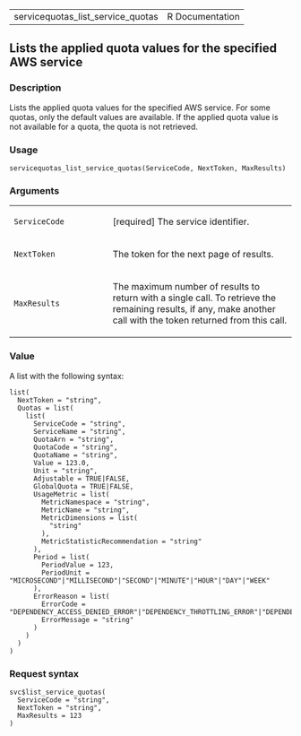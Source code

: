 <table style="width: 100%;">
<tbody>
<tr class="odd">
<td>servicequotas_list_service_quotas</td>
<td style="text-align: right;">R Documentation</td>
</tr>
</tbody>
</table>

## Lists the applied quota values for the specified AWS service

### Description

Lists the applied quota values for the specified AWS service. For some
quotas, only the default values are available. If the applied quota
value is not available for a quota, the quota is not retrieved.

### Usage

    servicequotas_list_service_quotas(ServiceCode, NextToken, MaxResults)

### Arguments

<table>
<colgroup>
<col style="width: 35%" />
<col style="width: 65%" />
</colgroup>
<tbody>
<tr class="odd">
<td><code
id="servicequotas_list_service_quotas_:_ServiceCode">ServiceCode</code></td>
<td><p>[required] The service identifier.</p></td>
</tr>
<tr class="even">
<td><code
id="servicequotas_list_service_quotas_:_NextToken">NextToken</code></td>
<td><p>The token for the next page of results.</p></td>
</tr>
<tr class="odd">
<td><code
id="servicequotas_list_service_quotas_:_MaxResults">MaxResults</code></td>
<td><p>The maximum number of results to return with a single call. To
retrieve the remaining results, if any, make another call with the token
returned from this call.</p></td>
</tr>
</tbody>
</table>

### Value

A list with the following syntax:

    list(
      NextToken = "string",
      Quotas = list(
        list(
          ServiceCode = "string",
          ServiceName = "string",
          QuotaArn = "string",
          QuotaCode = "string",
          QuotaName = "string",
          Value = 123.0,
          Unit = "string",
          Adjustable = TRUE|FALSE,
          GlobalQuota = TRUE|FALSE,
          UsageMetric = list(
            MetricNamespace = "string",
            MetricName = "string",
            MetricDimensions = list(
              "string"
            ),
            MetricStatisticRecommendation = "string"
          ),
          Period = list(
            PeriodValue = 123,
            PeriodUnit = "MICROSECOND"|"MILLISECOND"|"SECOND"|"MINUTE"|"HOUR"|"DAY"|"WEEK"
          ),
          ErrorReason = list(
            ErrorCode = "DEPENDENCY_ACCESS_DENIED_ERROR"|"DEPENDENCY_THROTTLING_ERROR"|"DEPENDENCY_SERVICE_ERROR"|"SERVICE_QUOTA_NOT_AVAILABLE_ERROR",
            ErrorMessage = "string"
          )
        )
      )
    )

### Request syntax

    svc$list_service_quotas(
      ServiceCode = "string",
      NextToken = "string",
      MaxResults = 123
    )
